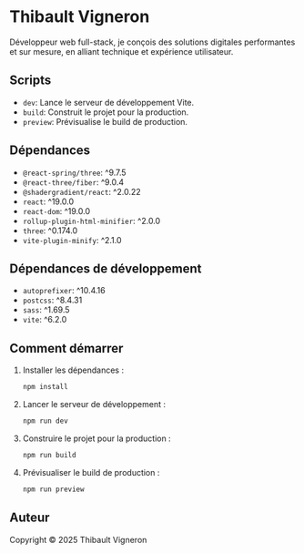 # Thibault Vigneron

Développeur web full-stack, je conçois des solutions digitales performantes et sur mesure, en alliant technique et expérience utilisateur.

## Scripts

- `dev`: Lance le serveur de développement Vite.
- `build`: Construit le projet pour la production.
- `preview`: Prévisualise le build de production.

## Dépendances

- `@react-spring/three`: ^9.7.5
- `@react-three/fiber`: ^9.0.4
- `@shadergradient/react`: ^2.0.22
- `react`: ^19.0.0
- `react-dom`: ^19.0.0
- `rollup-plugin-html-minifier`: ^2.0.0
- `three`: ^0.174.0
- `vite-plugin-minify`: ^2.1.0

## Dépendances de développement

- `autoprefixer`: ^10.4.16
- `postcss`: ^8.4.31
- `sass`: ^1.69.5
- `vite`: ^6.2.0

## Comment démarrer

1. Installer les dépendances :
   ```sh
   npm install
   ```
2. Lancer le serveur de développement :
   ```sh
   npm run dev
   ```
3. Construire le projet pour la production :
   ```sh
   npm run build
   ```
4. Prévisualiser le build de production :
   ```sh
   npm run preview
   ```

## Auteur

Copyright © 2025 Thibault Vigneron

